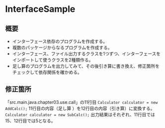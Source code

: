 # InterfaceSample

## 概要
- インターフェース依存のプログラムを作成する。
- 複数のパッケージからなるプログラムを作成する。
- インターフェース、ファイル出力するクラスを1つずつ、インターフェースをインポートして使うクラスを2種類作る。
- 足し算のプログラムを出力してみて、その後引き算に書き換え、修正箇所をチェックして依存関係を確かめる。

## 修正箇所
「src.main.java.chapter03.use.call」の11行目
``Calculator calculator = new AddCalc();``
11行目の内容（足し算 ）を12行目の内容（引き算）に変換する。
`Calculator calculator = new SubCalc();`
出力結果はそれぞれ、11行目では15、12行目では5となる。
